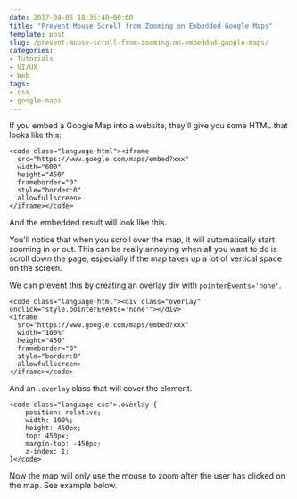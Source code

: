 ```yaml
---
date: 2017-04-05 18:35:40+00:00
title: "Prevent Mouse Scroll from Zooming on Embedded Google Maps"
template: post
slug: /prevent-mouse-scroll-from-zooming-on-embedded-google-maps/
categories:
- Tutorials
- UI/UX
- Web
tags:
- css
- google-maps
---
```



If you embed a Google Map into a website, they'll give you some HTML that looks like this:


    
    <code class="language-html"><iframe 
      src="https://www.google.com/maps/embed?xxx"
      width="600"
      height="450"
      frameborder="0"
      style="border:0"
      allowfullscreen>
    </iframe></code>



And the embedded result will look like this.



You'll notice that when you scroll over the map, it will automatically start zooming in or out. This can be really annoying when all you want to do is scroll down the page, especially if the map takes up a lot of vertical space on the screen.

We can prevent this by creating an overlay div with `pointerEvents='none'`.


    
    <code class="language-html"><div class="overlay" onclick="style.pointerEvents='none'"></div>
    <iframe 
      src="https://www.google.com/maps/embed?xxx"
      width="100%"
      height="450"
      frameborder="0"
      style="border:0"
      allowfullscreen>
    </iframe></code>



And an `.overlay` class that will cover the element.


    
    <code class="language-css">.overlay {
    	position: relative;
    	width: 100%;
    	height: 450px;
    	top: 450px;
    	margin-top: -450px;
    	z-index: 1;
    }</code>



Now the map will only use the mouse to zoom after the user has clicked on the map. See example below.







		

